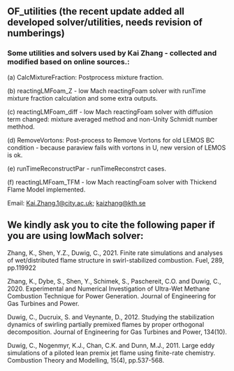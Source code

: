 ## OF_utilities (the recent update added all developed solver/utilities, needs revision of numberings)

### Some utilities and solvers used by Kai Zhang - collected and modified based on online sources.:

(a) CalcMixtureFraction: Postprocess mixture fraction.

(b) reactingLMFoam_Z - low Mach reactingFoam solver with runTime mixture fraction calculation and some extra outputs.

(c) reactingLMFoam_diff - low Mach reactingFoam solver with diffusion term changed: mixture averaged method and non-Unity Schmidt number methhod. 

(d) RemoveVortons: Post-process to Remove Vortons for old LEMOS BC condition - because paraview fails with vortons in U, new version of LEMOS is ok.

(e) runTimeReconstructPar - runTimeReconstrct cases.

(f) reactingLMFoam_TFM - low Mach reactingFoam solver with Thickend Flame Model implemented.

Email: Kai.Zhang.1@city.ac.uk; kaizhang@kth.se


## We kindly ask you to cite the following paper if you are using lowMach solver:

Zhang, K., Shen, Y.Z., Duwig, C., 2021. Finite rate simulations and analyses of wet/distributed flame structure in swirl-stabilized combustion. Fuel, 289, pp.119922

Zhang, K., Dybe, S., Shen, Y., Schimek, S., Paschereit, C.O. and Duwig, C., 2020. Experimental and Numerical Investigation of Ultra-Wet Methane Combustion Technique for Power Generation. Journal of Engineering for Gas Turbines and Power.

Duwig, C., Ducruix, S. and Veynante, D., 2012. Studying the stabilization dynamics of swirling partially premixed flames by proper orthogonal decomposition. Journal of Engineering for Gas Turbines and Power, 134(10).

Duwig, C., Nogenmyr, K.J., Chan, C.K. and Dunn, M.J., 2011. Large eddy simulations of a piloted lean premix jet flame using finite-rate chemistry. Combustion Theory and Modelling, 15(4), pp.537-568.
